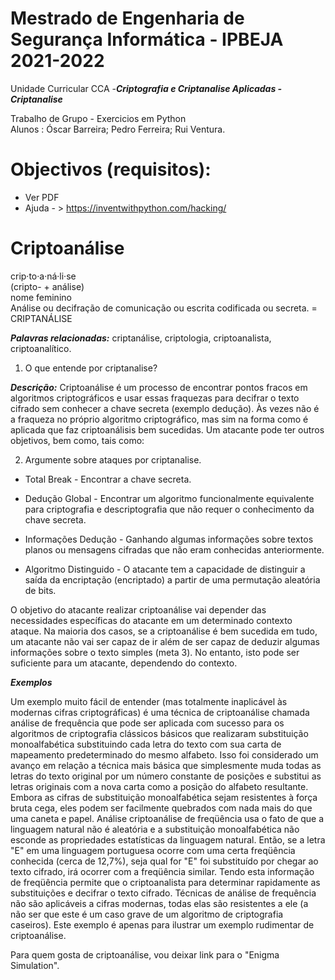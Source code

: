 # Mestrado de Engenharia de Segurança Informática - IPBEJA 2021-2022
Unidade Curricular CCA -***Criptografia e Criptanalise Aplicadas - Criptanalise***


Trabalho de Grupo - Exercicios em Python\
Alunos : Óscar Barreira; Pedro Ferreira; Rui Ventura.


# Objectivos (requisitos):
- Ver PDF
- Ajuda - > https://inventwithpython.com/hacking/


# Criptoanálise
crip·to·a·ná·li·se\
(cripto- + análise)\
nome feminino\
Análise ou decifração de comunicação ou escrita codificada ou secreta. = CRIPTANÁLISE

***Palavras relacionadas:*** criptanálise, criptologia, criptoanalista, criptoanalítico.

1. O que entende por criptanalise?

***Descrição:*** 
Criptoanálise é um processo de encontrar pontos fracos em algoritmos criptográficos e usar essas fraquezas para decifrar o texto cifrado sem conhecer a chave secreta (exemplo dedução). Às vezes não é a fraqueza no próprio algoritmo criptográfico, mas sim na forma como é aplicada que faz criptoanálisis bem sucedidas. Um atacante pode ter outros objetivos, bem como, tais como:

2. Argumente sobre ataques por criptanalise.

- Total Break - Encontrar a chave secreta.

- Dedução Global - Encontrar um algoritmo funcionalmente equivalente para criptografia e descriptografia que não requer o conhecimento da chave secreta.

- Informações Dedução - Ganhando algumas informações sobre textos planos ou mensagens cifradas que não eram conhecidas anteriormente.

- Algoritmo Distinguido - O atacante tem a capacidade de distinguir a saída da encriptação (encriptado) a partir de uma permutação aleatória de bits.

O objetivo do atacante realizar criptoanálise vai depender das necessidades específicas do atacante em um determinado contexto ataque. Na maioria dos casos, se a criptoanálise é bem sucedida em tudo, um atacante não vai ser capaz de ir além de ser capaz de deduzir algumas informações sobre o texto simples (meta 3). No entanto, isto pode ser suficiente para um atacante, dependendo do contexto.

***Exemplos***

Um exemplo muito fácil de entender (mas totalmente inaplicável às modernas cifras criptográficas) é uma técnica de criptoanálise chamada análise de frequência que pode ser aplicada com sucesso para os algoritmos de criptografia clássicos básicos que realizaram substituição monoalfabética substituindo cada letra do texto com sua carta de mapeamento predeterminado do mesmo alfabeto. Isso foi considerado um avanço em relação a técnica mais básica que simplesmente muda todas as letras do texto original por um número constante de posições e substitui as letras originais com a nova carta como a posição do alfabeto resultante. Embora as cifras de substituição monoalfabética sejam resistentes à força bruta cega, eles podem ser facilmente quebrados com nada mais do que uma caneta e papel. Análise criptoanálise de freqüência usa o fato de que a linguagem natural não é aleatória e a substituição monoalfabética não esconde as propriedades estatísticas da linguagem natural. Então, se a letra "E" em uma linguagem portuguesa ocorre com uma certa freqüência conhecida (cerca de 12,7%), seja qual for "E" foi substituído por chegar ao texto cifrado, irá ocorrer com a freqüência similar. Tendo esta informação de freqüência permite que o criptoanalista para determinar rapidamente as substituições e decifrar o texto cifrado. Técnicas de análise de frequência não são aplicáveis a cifras modernas, todas elas são resistentes a ele (a não ser que este é um caso grave de um algoritmo de criptografia caseiros). Este exemplo é apenas para ilustrar um exemplo rudimentar de criptoanálise.

Para quem gosta de criptoanálise, vou deixar link para o "Enigma Simulation".